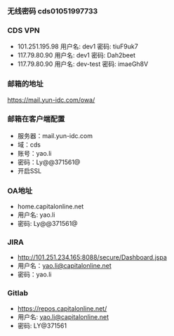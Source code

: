 
### 无线密码  cds01051997733


### CDS VPN
+ 101.251.195.98  用户名: dev1   密码: tiuF9uk7
+ 117.79.80.90    用户名: dev1   密码: Dah2beet
+ 117.79.80.90    用户名: dev-test   密码: imaeGh8V


### 邮箱的地址

https://mail.yun-idc.com/owa/


### 邮箱在客户端配置
+ 服务器：mail.yun-idc.com
+ 域：cds
+ 账号：yao.li
+ 密码：Ly@@371561@
+ 开启SSL


### OA地址
+ home.capitalonline.net
+ 用户名: yao.li
+ 密码: Ly@@371561@


### JIRA
+ http://101.251.234.165:8088/secure/Dashboard.jspa
+ 用户名：yao.li@capitalonline.net
+ 密码：yao.li


### Gitlab
+ https://repos.capitalonline.net/
+ 用户名: yao.li@capitalonline.net
+ 密码: LY@371561
